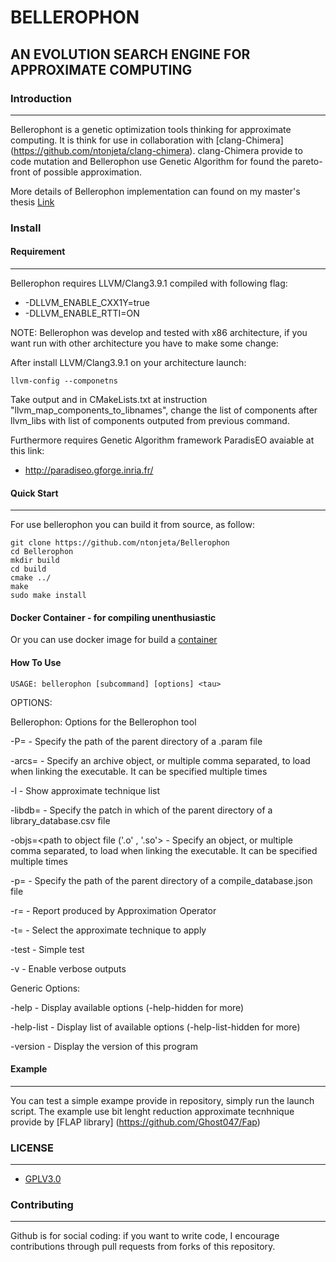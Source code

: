 # BELLEROPHON #
## AN EVOLUTION SEARCH ENGINE FOR APPROXIMATE COMPUTING ##



### Introduction ###
------------


Bellerophont is a genetic optimization tools thinking for approximate computing.
It is think for use in collaboration with [clang-Chimera] (https://github.com/ntonjeta/clang-chimera). clang-Chimera provide to code mutation and Bellerophon use Genetic Algorithm for found the pareto-front of possible approximation. 

More details of Bellerophon implementation can found on my master's thesis 
[Link](null) 


### Install ###

#### Requirement ####
-------------

Bellerophon requires LLVM/Clang3.9.1 compiled with following flag: 

* -DLLVM_ENABLE_CXX1Y=true
* -DLLVM_ENABLE_RTTI=ON

NOTE: Bellerophon was develop and tested with x86 architecture, if you want run with other architecture you have to make some change:

After install LLVM/Clang3.9.1 on your architecture launch:

    llvm-config --componetns

Take output and in CMakeLists.txt at instruction "llvm_map_components_to_libnames", change the list of components after llvm_libs with list of components outputed from previous command.  

Furthermore requires Genetic Algorithm framework ParadisEO avaiable at this link:
 
* http://paradiseo.gforge.inria.fr/



#### Quick Start ####
--------

For use bellerophon you can build it from source, as follow:

    git clone https://github.com/ntonjeta/Bellerophon
    cd Bellerophon
    mkdir build
    cd build
    cmake ../ 
    make
    sudo make install

#### Docker Container - for compiling unenthusiastic ### 

Or you can use docker image for build a [container](https://github.com/ntonjeta/iidea-Docker)

#### How To Use ####

    USAGE: bellerophon [subcommand] [options] <tau>

OPTIONS:

Bellerophon:
Options for the Bellerophon tool

  -P=<path>                                 - Specify the path of the parent directory of a .param file

  -arcs=<archive object-path>               - Specify an archive object, or multiple comma separated, to load when linking the executable. It can be specified multiple times

  -l                                        - Show approximate technique list

  -libdb=<string>                           - Specify the patch in which of the parent directory of a library_database.csv file

  -objs=<path to object file ('.o' , '.so'> - Specify an object, or multiple comma separated, to load when linking the executable. It can be specified multiple times

  -p=<path>                                 - Specify the path of the parent directory of a compile_database.json file

  -r=<string>                               - Report produced by Approximation Operator

  -t=<string>                               - Select the approximate technique to apply

  -test                                     - Simple test

  -v                                        - Enable verbose outputs


Generic Options:

  -help                                     - Display available options (-help-hidden for more)

  -help-list                                - Display list of available options (-help-list-hidden for more)

  -version                                  - Display the version of this program



#### Example ####
-------- 

You can test a simple exampe provide in repository, simply run the launch script.
The example use bit lenght reduction approximate tecnhnique provide by [FLAP library] (https://github.com/Ghost047/Fap) 

### LICENSE ###
--------

* [GPLV3.0](https://www.gnu.org/licenses/licenses.html)

### Contributing ###
----------

Github is for social coding: if you want to write code, I encourage contributions through pull requests from forks of this repository. 
